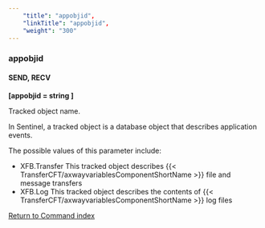 ```yaml
---
    "title": "appobjid",
    "linkTitle": "appobjid",
    "weight": "300"
---
```

<span id="appobjid"></span>

### appobjid

#### SEND, RECV

****[appobjid = string ]****

Tracked object name.

In Sentinel, a tracked object is a database object that describes
application events.

The possible values of this parameter include:

- XFB.Transfer
    This tracked object describes {{< TransferCFT/axwayvariablesComponentShortName  >}} file and message transfers
- XFB.Log This
    tracked object describes the contents of {{< TransferCFT/axwayvariablesComponentShortName  >}} log files

[Return to Command index](../../)
